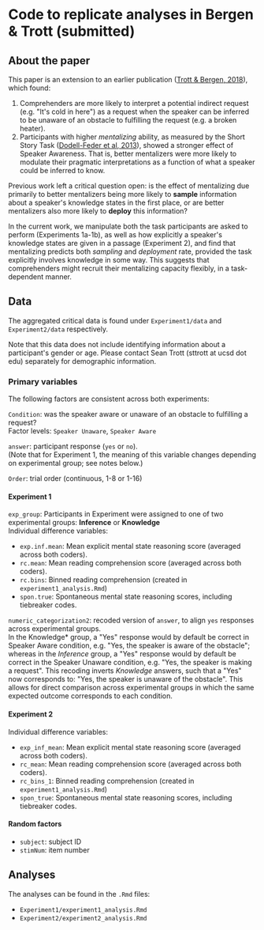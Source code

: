 # Code to replicate analyses in Bergen & Trott (submitted)

## About the paper

This paper is an extension to an earlier publication ([Trott & Bergen, 2018](https://www.tandfonline.com/doi/full/10.1080/0163853X.2018.1548219)), which found:  
1. Comprehenders are more likely to interpret a potential indirect request (e.g. "It's cold in here") as a request when the speaker can be inferred to be unaware of an obstacle to fulfilling the request (e.g. a broken heater).  
2. Participants with higher *mentalizing* ability, as measured by the Short Story Task ([Dodell-Feder et al, 2013](https://dash.harvard.edu/bitstream/handle/1/11879039/3820595.pdf?sequence=1)), showed a stronger effect of Speaker Awareness. That is, better mentalizers were more likely to modulate their pragmatic interpretations as a function of what a speaker could be inferred to know.

Previous work left a critical question open: is the effect of mentalizing due primarily to better mentalizers being more likely to **sample** information about a speaker's knowledge states in the first place, or are better mentalizers also more likely to **deploy** this information?

In the current work, we manipulate both the task participants are asked to perform (Experiments 1a-1b), as well as how explicitly a speaker's knowledge states are given in a passage (Experiment 2), and find that mentalizing predicts both *sampling* and *deployment* rate, provided the task explicitly involves knowledge in some way. This suggests that comprehenders might recruit their mentalizing capacity flexibly, in a task-dependent manner.

## Data

The aggregated critical data is found under `Experiment1/data` and `Experiment2/data` respectively.

Note that this data does not include identifying information about a participant's gender or age. Please contact Sean Trott (sttrott at ucsd dot edu) separately for demographic information.

### Primary variables

The following factors are consistent across both experiments:

`Condition`: was the speaker aware or unaware of an obstacle to fulfilling a request?  
Factor levels: `Speaker Unaware`, `Speaker Aware`

`answer`: participant response (`yes` or `no`).  
(Note that for Experiment 1, the meaning of this variable changes depending on experimental group; see notes below.)

`Order`: trial order (continuous, 1-8 or 1-16)


#### Experiment 1

`exp_group`: Participants in Experiment were assigned to one of two experimental groups: **Inference** or **Knowledge**  
Individual difference variables:  
- `exp.inf.mean`: Mean explicit mental state reasoning score (averaged across both coders).  
- `rc.mean`: Mean reading comprehension score (averaged across both coders).  
- `rc.bins`: Binned reading comprehension (created in `experiment1_analysis.Rmd`)  
- `spon.true`: Spontaneous mental state reasoning scores, including tiebreaker codes.  

`numeric_categorization2`: recoded version of `answer`, to align `yes` responses across experimental groups.  
In the Knowledge* group, a "Yes" response would by default be correct in Speaker Aware condition, e.g. "Yes, the speaker is aware of the obstacle"; whereas in the *Inference* group, a "Yes" response would by default be correct in the Speaker Unaware condition, e.g. "Yes, the speaker is making a request". This recoding inverts *Knowledge* answers, such that a "Yes" now corresponds to: "Yes, the speaker is unaware of the obstacle". This allows for direct comparison across experimental groups in which the same expected outcome corresponds to each condition.


#### Experiment 2

Individual difference variables:  
- `exp_inf_mean`: Mean explicit mental state reasoning score (averaged across both coders).  
- `rc_mean`: Mean reading comprehension score (averaged across both coders).  
- `rc_bins_1`: Binned reading comprehension (created in `experiment1_analysis.Rmd`)  
- `spon_true`: Spontaneous mental state reasoning scores, including tiebreaker codes. 


#### Random factors  
- `subject`: subject ID  
- `stimNum`: item number  


## Analyses

The analyses can be found in the `.Rmd` files:
- `Experiment1/experiment1_analysis.Rmd`
- `Experiment2/experiment2_analysis.Rmd`



